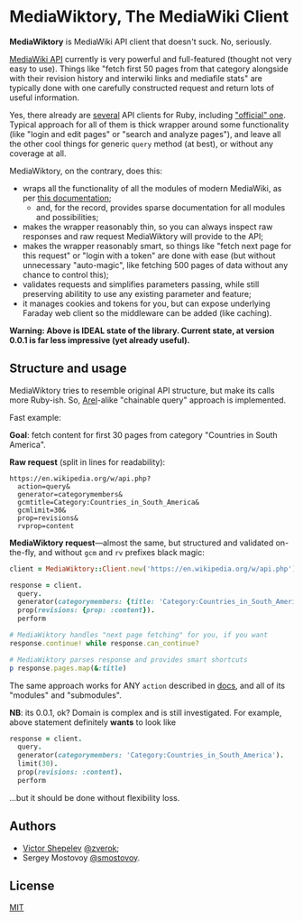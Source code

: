 # MediaWiktory, The MediaWiki Client

**MediaWiktory** is MediaWiki API client that doesn't suck. No, seriously.

[MediaWiki API](https://www.mediawiki.org/wiki/API:Main_page)
currently is very powerful and full-featured (thought not very easy to use).
Things like "fetch first 50 pages from that category alongside with their
revision history and interwiki links and mediafile stats" are typically done
with one carefully constructed request and return lots of useful information.

Yes, there already are [several](https://www.mediawiki.org/wiki/API:Client_code#Ruby)
API clients for Ruby, including ["official" one](https://github.com/wikimedia/mediawiki-ruby-api).
Typical approach for all of them is thick wrapper around some functionality
(like "login and edit pages" or "search and analyze pages"), and leave
all the other cool things for generic `query` method (at best), or
without any coverage at all.

MediaWiktory, on the contrary, does this:
* wraps all the functionality of all the modules of modern MediaWiki,
  as per [this documentation](https://en.wikipedia.org/w/api.php?action=help&modules=main);
  * and, for the record, provides sparse documentation for all modules
    and possibilities;
* makes the wrapper reasonably thin, so you can always inspect raw responses
  and raw request MediaWiktory will provide to the API;
* makes the wrapper reasonably smart, so things like "fetch next page for
  this request" or "login with a token" are done with ease (but without
  unnecessary "auto-magic", like fetching 500 pages of data without any
  chance to control this);
* validates requests and simplifies parameters passing, while still
  preserving abilitity to use any existing parameter and feature;
* it manages cookies and tokens for you, but can expose underlying
  Faraday web client so the middleware can be added (like caching).

**Warning: Above is IDEAL state of the library. Current state, at
version 0.0.1 is far less impressive (yet already useful).**

## Structure and usage

MediaWiktory tries to resemble original API structure, but make its calls
more Ruby-ish. So, [Arel](https://github.com/rails/arel)-alike "chainable
query" approach is implemented.

Fast example:

**Goal**: fetch content for first 30 pages from category "Countries in
South America".

**Raw request** (split in lines for readability):

```
https://en.wikipedia.org/w/api.php?
  action=query&
  generator=categorymembers&
  gcmtitle=Category:Countries_in_South_America&
  gcmlimit=30&
  prop=revisions&
  rvprop=content
```

**MediaWiktory request**—almost the same, but structured and validated
on-the-fly, and without `gcm` and `rv` prefixes black magic:

```ruby
client = MediaWiktory::Client.new('https://en.wikipedia.org/w/api.php')

response = client.
  query.
  generator(categorymembers: {title: 'Category:Countries_in_South_America', limit: 30}).
  prop(revisions: {prop: :content}).
  perform

# MediaWiktory handles "next page fetching" for you, if you want
response.continue! while response.can_continue?

# MediaWiktory parses response and provides smart shortcuts
p response.pages.map(&:title)
```

The same approach works for ANY `action` described in [docs](https://en.wikipedia.org/w/api.php),
and all of its "modules" and "submodules".

**NB**: its 0.0.1, ok? Domain is complex and is still investigated. For
example, above statement definitely **wants** to look like

```ruby
response = client.
  query.
  generator(categorymembers: 'Category:Countries_in_South_America').
  limit(30).
  prop(revisions: :content).
  perform
```

...but it should be done without flexibility loss.

## Authors

* [Victor Shepelev](https://zverok.github.io) [@zverok](https://github.com/zverok);
* Sergey Mostovoy [@smostovoy](https://github.com/smostovoy).

## License

[MIT](https://github.com/molybdenum-99/mediawiktory/blob/master/LICENSE.txt)
